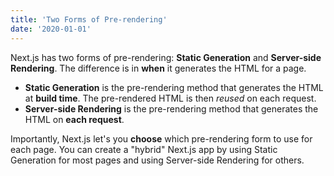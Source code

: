 ```yaml
---
title: 'Two Forms of Pre-rendering'
date: '2020-01-01'
---
```


Next.js has two forms of pre-rendering: **Static Generation** and **Server-side Rendering**. The
difference is in **when** it generates the HTML for a page.

- **Static Generation** is the pre-rendering method that generates the HTML at **build time**. The
  pre-rendered HTML is then _reused_ on each request.
- **Server-side Rendering** is the pre-rendering method that generates the HTML on **each request**.

Importantly, Next.js let's you **choose** which pre-rendering form to use for each page. You can
create a "hybrid" Next.js app by using Static Generation for most pages and using Server-side
Rendering for others.
